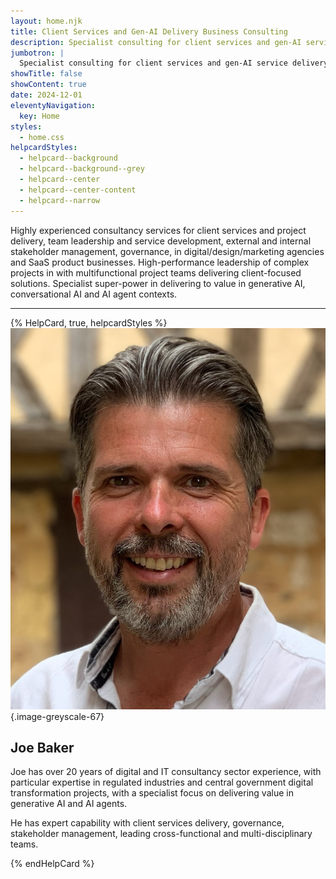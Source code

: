 ```yaml
---
layout: home.njk
title: Client Services and Gen-AI Delivery Business Consulting
description: Specialist consulting for client services and gen-AI service delivery for agencies and SaaS product business.
jumbotron: |
  Specialist consulting for client services and gen-AI service delivery for agencies and SaaS product business.
showTitle: false
showContent: true
date: 2024-12-01
eleventyNavigation:
  key: Home
styles:
  - home.css
helpcardStyles:
  - helpcard--background
  - helpcard--background--grey
  - helpcard--center
  - helpcard--center-content
  - helpcard--narrow
---
```


Highly experienced consultancy services for client services and project delivery, team leadership and service development, external and internal stakeholder management, governance, in digital/design/marketing agencies and SaaS product businesses. High-performance leadership of complex projects in with multifunctional project teams delivering client-focused solutions. Specialist super-power in delivering to value in generative AI, conversational AI and AI agent contexts.

---

{% HelpCard, true, helpcardStyles %}
![Joe Baker](./content/public/images/me-july-2024-portrait.jpeg){.image-greyscale-67}

## Joe Baker

Joe has over 20 years of digital and IT consultancy sector experience, with particular expertise in regulated industries and central government digital transformation projects, with a specialist focus on delivering value in generative AI and AI agents.

He has expert capability with client services delivery, governance, stakeholder management, leading cross-functional and multi-disciplinary teams.

{% endHelpCard %}
